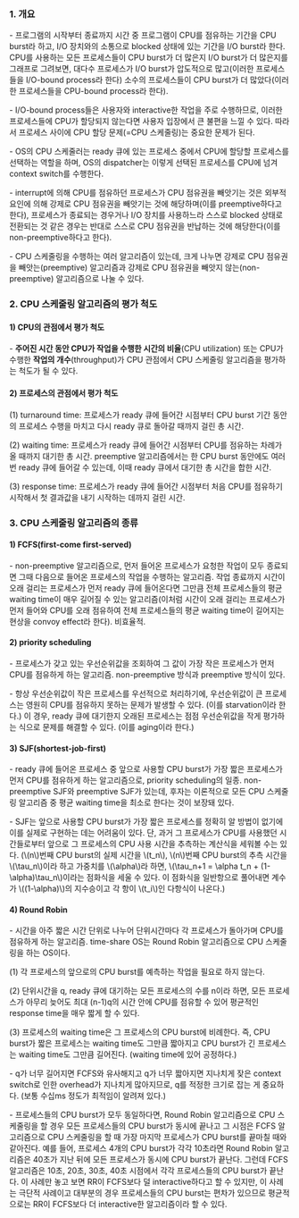 ### 1. 개요

\- 프로그램의 시작부터 종료까지 시간 중 프로그램이 CPU를 점유하는 기간을 CPU burst라 하고, I/O 장치와의 소통으로 blocked 상태에 있는 기간을 I/O burst라 한다. CPU를 사용하는 모든 프로세스들이 CPU burst가 더 많은지 I/O burst가 더 많은지를 그래프로 그려보면, 대다수 프로세스가 I/O burst가 압도적으로 많고(이러한 프로세스들을 I/O-bound process라 한다) 소수의 프로세스들이 CPU burst가 더 많았다(이러한 프로세스들을 CPU-bound process라 한다). 

\- I/O-bound process들은 사용자와 interactive한 작업을 주로 수행하므로, 이러한 프로세스들에 CPU가 할당되지 않는다면 사용자 입장에서 큰 불편을 느낄 수 있다. 따라서 프로세스 사이에 CPU 할당 문제(=CPU 스케줄링)는 중요한 문제가 된다.

\- OS의 CPU 스케줄러는 ready 큐에 있는 프로세스 중에서 CPU에 할당할 프로세스를 선택하는 역할을 하며, OS의 dispatcher는 이렇게 선택된 프로세스를 CPU에 넘겨 context switch를 수행한다.

\- interrupt에 의해 CPU를 점유하던 프로세스가 CPU 점유권을 빼앗기는 것은 외부적 요인에 의해 강제로 CPU 점유권을 빼앗기는 것에 해당하며(이를 preemptive하다고 한다), 프로세스가 종료되는 경우거나 I/O 장치를 사용하느라 스스로 blocked 상태로 전환되는 것 같은 경우는 반대로 스스로 CPU 점유권을 반납하는 것에 해당한다(이를 non-preemptive하다고 한다).

\- CPU 스케줄링을 수행하는 여러 알고리즘이 있는데, 크게 나누면 강제로 CPU 점유권을 빼앗는(preemptive) 알고리즘과 강제로 CPU 점유권을 빼앗지 않는(non-preemptive) 알고리즘으로 나눌 수 있다.

### 2. CPU 스케줄링 알고리즘의 평가 척도

#### 1) CPU의 관점에서 평가 척도

\- **주어진 시간 동안 CPU가 작업을 수행한 시간의 비율**(CPU utilization) 또는 CPU가 수행한 **작업의 개수**(throughput)가 CPU 관점에서 CPU 스케줄링 알고리즘을 평가하는 척도가 될 수 있다.

#### 2) 프로세스의 관점에서 평가 척도

(1) turnaround time: 프로세스가 ready 큐에 들어간 시점부터 CPU burst 기간 동안의 프로세스 수행을 마치고 다시 ready 큐로 돌아갈 때까지 걸린 총 시간. 

(2) waiting time: 프로세스가 ready 큐에 들어간 시점부터 CPU를 점유하는 차례가 올 때까지 대기한 총 시간. preemptive 알고리즘에서는 한 CPU burst 동안에도 여러 번 ready 큐에 들어갈 수 있는데, 이때 ready 큐에서 대기한 총 시간을 합한 시간.

(3) response time: 프로세스가 ready 큐에 들어간 시점부터 처음 CPU를 점유하기 시작해서 첫 결과값을 내기 시작하는 데까지 걸린 시간.

### 3. CPU 스케줄링 알고리즘의 종류

#### 1) FCFS(first-come first-served)

\- non-preemptive 알고리즘으로, 먼저 들어온 프로세스가 요청한 작업이 모두 종료되면 그때 다음으로 들어온 프로세스의 작업을 수행하는 알고리즘. 작업 종료까지 시간이 오래 걸리는 프로세스가 먼저 ready 큐에 들어온다면 그만큼 전체 프로세스들의 평균 waiting time이 매우 길어질 수 있는 알고리즘(이처럼 시간이 오래 걸리는 프로세스가 먼저 들어와 CPU를 오래 점유하여 전체 프로세스들의 평균 waiting time이 길어지는 현상을 convoy effect라 한다). 비효율적.

#### 2) priority scheduling

\- 프로세스가 갖고 있는 우선순위값을 조회하여 그 값이 가장 작은 프로세스가 먼저 CPU를 점유하게 하는 알고리즘. non-preemptive 방식과 preemptive 방식이 있다.

\- 항상 우선순위값이 작은 프로세스를 우선적으로 처리하기에, 우선순위값이 큰 프로세스는 영원히 CPU를 점유하지 못하는 문제가 발생할 수 있다. (이를 starvation이라 한다.) 이 경우, ready 큐에 대기한지 오래된 프로세스는 점점 우선순위값을 작게 평가하는 식으로 문제를 해결할 수 있다. (이를 aging이라 한다.)


#### 3) SJF(shortest-job-first)

\- ready 큐에 들어온 프로세스 중 앞으로 사용할 CPU burst가 가장 짧은 프로세스가 먼저 CPU를 점유하게 하는 알고리즘으로, priority scheduling의 일종. non-preemptive SJF와 preemptive SJF가 있는데, 후자는 이론적으로 모든 CPU 스케줄링 알고리즘 중 평균 waiting time을 최소로 한다는 것이 보장돼 있다.

\- SJF는 앞으로 사용할 CPU burst가 가장 짧은 프로세스를 정확히 알 방법이 없기에 이를 실제로 구현하는 데는 어려움이 있다. 단, 과거 그 프로세스가 CPU를 사용했던 시간들로부터 앞으로 그 프로세스의 CPU 사용 시간을 추측하는 계산식을 세워볼 수는 있다. (\\(n\\)번째 CPU burst의 실제 시간을 \\(t_n\\), \\(n\\)번째 CPU burst의 추측 시간을 \\(\tau_n\\)이라 하고 가중치를 \\(\alpha\\)라 하면, \\(\tau_n+1 = \alpha t_n + (1-\alpha)\tau_n\\)이라는 점화식을 세울 수 있다. 이 점화식을 일반항으로 풀어내면 계수가 \\((1-\alpha)\\)의 지수승이고 각 항이 \\(t_i\\)인 다항식이 나온다.)

#### 4) Round Robin

\- 시간을 아주 짧은 시간 단위로 나누어 단위시간마다 각 프로세스가 돌아가며 CPU를 점유하게 하는 알고리즘. time-share OS는 Round Robin 알고리즘으로 CPU 스케줄링을 하는 OS이다. 

(1) 각 프로세스의 앞으로의 CPU burst를 예측하는 작업을 필요로 하지 않는다.

(2) 단위시간을 q, ready 큐에 대기하는 모든 프로세스의 수를 n이라 하면, 모든 프로세스가 아무리 늦어도 최대 (n-1)q의 시간 안에 CPU를 점유할 수 있어 평균적인 response time을 매우 짧게 할 수 있다.

(3) 프로세스의 waiting time은 그 프로세스의 CPU burst에 비례한다. 즉, CPU burst가 짧은 프로세스는 waiting time도 그만큼 짧아지고 CPU burst가 긴 프로세스는 waiting time도 그만큼 길어진다. (waiting time에 있어 공정하다.)

\- q가 너무 길어지면 FCFS와 유사해지고 q가 너무 짧아지면 지나치게 잦은 context switch로 인한 overhead가 지나치게 많아지므로, q를 적정한 크기로 잡는 게 중요하다. (보통 수십ms 정도가 최적임이 알려져 있다.)

\- 프로세스들의 CPU burst가 모두 동일하다면, Round Robin 알고리즘으로 CPU 스케줄링을 할 경우 모든 프로세스들의 CPU burst가 동시에 끝나고 그 시점은 FCFS 알고리즘으로 CPU 스케줄링을 할 때 가장 마지막 프로세스가 CPU burst를 끝마칠 때와 같아진다. 예를 들어, 프로세스 4개의 CPU burst가 각각 10초라면 Round Robin 알고리즘은 40초가 지난 뒤에 모든 프로세스가 동시에 CPU burst가 끝난다. 그런데 FCFS 알고리즘은 10초, 20초, 30초, 40초 시점에서 각각 프로세스들의 CPU burst가 끝난다. 이 사례만 놓고 보면 RR이 FCFS보다 덜 interactive하다고 할 수 있지만, 이 사례는 극단적 사례이고 대부분의 경우 프로세스들의 CPU burst는 편차가 있으므로 평균적으로는 RR이 FCFS보다 더 interactive한 알고리즘이라 할 수 있다.

